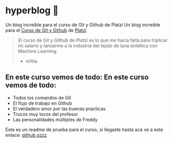# hyperblog 🍉
Un blog increíble para el curso de Git y Github de Platzi
Un blog increible para el [Curso de Git y Github](http://https://platzi.com/clases/git-github/ "[ curso de Git y Github]")
de [Platzi](https://platzi.com "Platzi")
> El curso de Git y Github de Platzi es lo que me hacia falta para triplicar mi salario y lanzarme a la industria del tejido de lana sintética con Machine Learning
> - niñita

## En este curso vemos de todo: En este curso vemos de todo:
* Todos los comandos de Git
* El flujo de trabajo en Github
* El verdadero amor por las buenas practicas
* Trucos muy locos del profesor
* Las personalidades múltiples de Freddy

Este es un readme de prueba para el curso, si llegaste hasta acá ve a este enlace: [github ozzz](https://github.com/OzzzM/hyperblog "github ozzz")